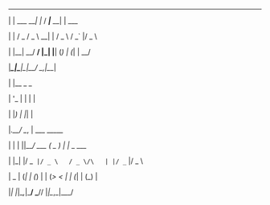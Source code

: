  _              _    ____          _   
 
| |    ___  ___| |_ / ___|___   __| | ___

| |   / _ \/ _ \ __| |   / _ \ / _` |/ _ \ 

| |__|  __/  __/ |_| |__| (_) | (_| |  __/  

|_____\___|\___|\__|\____\___/ \__,_|\___|  

| |__  _   _

| '_ \| | | | 

| |_) | |_| |

|_.__/ \__, |         ___     _____

| | | ||___/  ___    ( _ )   |_   _|_ _  ___ 

| |_| |/ _` |/ _ \   / _ \/\   | |/ _` |/ _ \ 

|  _  | (_| | (_) | | (_>  <   | | (_| | (_) |

|_| |_|\__,_|\___/   \___/\/   |_|\__,_|\___/ 
